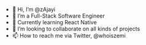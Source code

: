 - 👋 Hi, I’m @zAjayi
- 👀 I’m a Full-Stack Software Engineer
- 🌱 Currently learning React Native
- 💞️ I’m looking to collaborate on all kinds of projects
- 📫 How to reach me via Twitter, @whoiszemi

<!---
zAjayi/zAjayi is a ✨ special ✨ repository because its `README.md` (this file) appears on your GitHub profile.
You can click the Preview link to take a look at your changes.
--->
